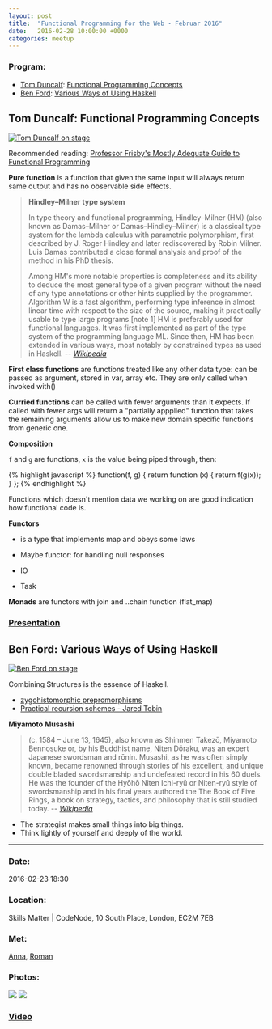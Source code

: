 ```yaml
---
layout: post
title:  "Functional Programming for the Web - Februar 2016"
date:   2016-02-28 10:00:00 +0000
categories: meetup
---
```


### Program:

 - [Tom Duncalf](https://twitter.com/tomduncalf):
    [Functional Programming Concepts](#tom-duncalf-functional-programming-concepts)
 - [Ben Ford](https://twitter.com/boothead):
    [Various Ways of Using Haskell](#ben-ford-various-ways-of-using-haskell)


## Tom Duncalf: Functional Programming Concepts

[![Tom Duncalf on stage](/notes/images/2016-02-23-fnc-programming-for-the-web-feb-2016/preview/DSCF4157.JPG)](/notes/images/2016-02-23-fnc-programming-for-the-web-feb-2016/DSCF4157.JPG)

Recommended reading:
[Professor Frisby's Mostly Adequate Guide to Functional Programming](https://github.com/MostlyAdequate/mostly-adequate-guide)

**Pure function** is a function that given the same input will always return same output and has no observable side effects.

> **Hindley–Milner type system**
>
> In type theory and functional programming, Hindley–Milner (HM) (also known as Damas–Milner or Damas–Hindley–Milner) is a classical type system for the lambda calculus with parametric polymorphism, first described by J. Roger Hindley and later rediscovered by Robin Milner. Luis Damas contributed a close formal analysis and proof of the method in his PhD thesis.
>
> Among HM's more notable properties is completeness and its ability to deduce the most general type of a given program without the need of any type annotations or other hints supplied by the programmer. Algorithm W is a fast algorithm, performing type inference in almost linear time with respect to the size of the source, making it practically usable to type large programs.[note 1] HM is preferably used for functional languages. It was first implemented as part of the type system of the programming language ML. Since then, HM has been extended in various ways, most notably by constrained types as used in Haskell.
> -- <cite>[Wikipedia](https://en.wikipedia.org/wiki/Hindley%E2%80%93Milner_type_system)</cite>

**First class functions** are functions treated like any other data type:
can be passed as argument, stored in var, array etc. They are only called when invoked with()

**Curried functions** can be called with fewer arguments than it expects.
If called with fewer args will return a "partially appplied" function that takes the remaining arguments
allow us to make new domain specific functions from generic one.

**Composition**

``f`` and ``g`` are functions, ``x`` is the value being piped through, then:


{% highlight javascript %}
function(f, g) {
    return function (x) {
        return f(g(x));
    }
};
{% endhighlight %}

Functions which doesn't mention data we working on are
good indication how functional code is.


**Functors**

 - is a type that implements map and obeys some laws

 - Maybe functor: for handling null responses
 - IO
 - Task

**Monads** are functors with join and ..chain function (flat_map)

### [Presentation](https://cdn.rawgit.com/tomduncalf/talks/ae830942b664fa48c7d1253085706b5187d24c41/FPFundementals/index.html)


## Ben Ford: Various Ways of Using Haskell

[![Ben Ford on stage](/notes/images/2016-02-23-fnc-programming-for-the-web-feb-2016/preview/DSCF4160.JPG)](/notes/images/2016-02-23-fnc-programming-for-the-web-feb-2016/DSCF4160.JPG)

Combining Structures is the essence of Haskell.

 - [zygohistomorphic prepromorphisms](https://wiki.haskell.org/Zygohistomorphic_prepromorphisms)
 - [Practical recursion schemes - Jared Tobin](https://medium.com/@jaredtobin/practical-recursion-schemes-c10648ec1c29)

**Miyamoto Musashi**

> (c. 1584 – June 13, 1645), also known as Shinmen Takezō, Miyamoto Bennosuke or, by his Buddhist name, Niten Dōraku, was an expert Japanese swordsman and rōnin. Musashi, as he was often simply known, became renowned through stories of his excellent, and unique double bladed swordsmanship and undefeated record in his 60 duels. He was the founder of the Hyōhō Niten Ichi-ryū or Niten-ryū style of swordsmanship and in his final years authored the The Book of Five Rings, a book on strategy, tactics, and philosophy that is still studied today.
> -- <cite>[Wikipedia](https://en.wikipedia.org/wiki/Miyamoto_Musashi)</cite>

 - The strategist makes small things into big things.
 - Think lightly of yourself and deeply of the world.

---


### Date:

2016-02-23 18:30

### Location:

Skills Matter | CodeNode, 10 South Place, London, EC2M 7EB

### Met:

[Anna](https://twitter.com/lithinn), [Roman](https://twitter.com/romanschejbal)

### Photos:

[![](/notes/images/2016-02-23-fnc-programming-for-the-web-feb-2016/preview/DSCF4155.JPG)](/notes/images/2016-02-23-fnc-programming-for-the-web-feb-2016/DSCF4155.JPG)
[![](/notes/images/2016-02-23-fnc-programming-for-the-web-feb-2016/preview/DSCF4161.JPG)](/notes/images/2016-02-23-fnc-programming-for-the-web-feb-2016/DSCF4161.JPG)

### [Video](https://www.youtube.com/watch?v=xyqTHLOra_I)




